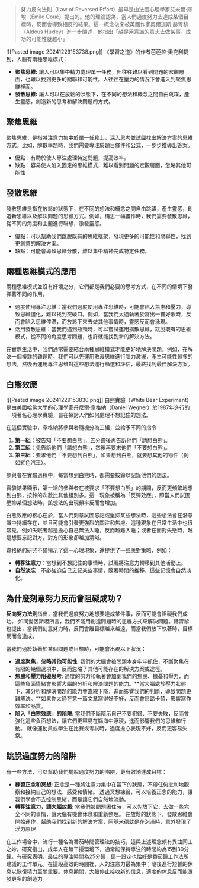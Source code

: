 > 努力反向法則（Law of Reversed Effort）最早是由法國心理學家艾米爾·庫埃（Émile Coué）提出的。他的理論認為，當人們過度努力去達成某個目標時，反而會導致相反的結果。這一概念後來被英國作家奧爾道斯·赫胥黎（Aldous Huxley）進一步闡述，他指出「越是用意識的意志去做某事，成功的可能性就越小」

![[Pasted image 20241229153738.png]]
《學習之道》的作者芭芭拉·奧克利提到，人腦有兩種思維模式：

- **聚焦思維:** 讓人可以集中精力處理單一任務，但往往難以看到問題的宏觀層面，也難以找到更多的關聯和可能性。人往往在壓力的情況下會進入到聚焦思維裡面。
- **發散思維:** 讓人可以在放鬆的狀態下，在不同的想法和概念之間自由跳躍，產生靈感，創造新的思考和解決問題的方式。

## 聚焦思維

聚焦思維，是指將注意力集中於單一任務上，深入思考並試圖找出解決方案的思維方式。比如，解數學題時，我們需要專注於題目條件和公式，一步步推導出答案。

- 優點：有助於使人專注處理特定問題，提高效率。
- 缺點：容易使人陷入固定的思維模式，難以看到問題的宏觀層面，忽略其他可能性

## **發散思維**

發散思維是指在放鬆的狀態下，在不同的想法和概念之間自由跳躍，產生靈感，創造新思維以及解決問題的思維方式。例如，構思一幅畫作時，我們需要發散思維，從不同的角度和主題進行聯想，激發靈感。

- 優點：可以幫助我們跳脫既有的思維框架，發現更多的可能性和關聯性，找到更創意的解決方案。
- 缺點：可能會導致思緒分散，難以集中精神完成特定任務。

## **兩種思維模式的應用**

兩種思維模式並沒有好壞之分，它們都是我們必要的思考方式，在不同的情境下發揮著不同的作用。

- 過度使用專注思維：當我們過度使用專注思維時，可能會陷入焦慮和壓力，導致思維僵化，難以找到突破口。例如，當我們太過執著於寫出一首好歌時，反而會陷入思維停滯，而放鬆下來去做其他事情時，靈感反而會湧現。
- 活用發散思維：當我們遇到瓶頸時，可以嘗試運用擴散思維，跳脫既有的思維模式，從不同的角度思考問題，也許就能找到新的解決方法。

在實際生活中，我們通常需要結合兩種思維模式才能更好地解決問題。例如，在解決一個複雜的難題時，我們可以先運用散漫思維進行腦力激盪，產生可能性最多的想法，然後再運用專注思维對這些想法進行篩選和評估，最終找到最佳解決方案。
## **白熊效應**
![[Pasted image 20241229153830.png]]
白熊實驗（White Bear Experiment）是由美國哈佛大學的心理學家丹尼爾·韋格納（Daniel Wegner）於1987年進行的一項著名心理學實驗，旨在探討人們如何處理不想記住的想法。

在這個實驗中，韋格納將參與者隨機分為三組，並給予不同的指令：

1. **第一組**：被告知「不要想白熊」，五分鐘後再告訴他們「請想白熊」。
2. **第二組**：先告訴他們「請想白熊」，然後再要求他們「不要想白熊」。
3. **第三組**：要求他們「不要想到白熊」，如果想到白熊，就要想其他的物件（例如紅色汽車）。

參與者在實驗過程中，每當想到白熊時，都需要按鈴以記錄他們的想法。

實驗結果顯示，第一組的參與者在被要求「不要想白熊」的期間，反而更頻繁地想到白熊，按鈴的次數比其他組別多。這一現象被稱為「反彈效應」，即當人們試圖壓抑某個想法時，該想法的出現頻率反而會增加。

白熊效應的核心在於，當人們刻意試圖忘記或壓抑某些想法時，這些想法會在潛意識中持續存在，並且可能會引發更強烈的關注和焦慮。這種現象在日常生活中也很常見，例如失眠者越是擔心自己無法入睡，反而越難入睡；或者在面對失戀時，越是想要忘記對方，對方的形象卻越加清晰。

韋格納的研究不僅揭示了這一心理現象，還提供了一些應對策略，例如：

- **轉移注意力**：當想到不想記住的事情時，試著將注意力轉移到其他活動上。
- **自然淡忘**：不必強迫自己忘記某些事情，隨著時間的推移，這些記憶會自然淡化。

## **為什麼刻意努力反而會阻礙成功？**

**反向努力法則**指出，當我們過度努力地想要達成某件事，反而可能會阻礙我們成功。 如同愛因斯坦所言，我們不能用創造問題時的思維方式來解決問題。赫胥黎也提出，當我們刻意努力時，反而會離目標越來越遠，而當我們放下執著時，目標反而會達成。

當我們過於執著於某個問題或目標時，可能會出現以下狀況：

- **過度聚焦，忽略其他可能性**: 我們的大腦會被問題本身牢牢抓住，不斷聚焦在有限的幾個選項中，反而忽略了其他可能存在的解決方案或途徑。
- **焦慮和壓力阻礙思考**: 過度的努力和執著會加劇我們的焦慮、擔憂和壓力，而這些負面情緒會影響大腦的分析和解決問題的能力。**當大腦處於壓力狀態下，其分析和解決問題的能力會直線下降，進而影響我們的判斷，導致問題更難解決。**如果你太過在意一篇文章寫得好不好，反而會思路卡頓，影響寫作效率和品質。
- **陷入「白熊效應」的陷阱**: 當我們不斷暗示自己不要犯錯、不要失敗，反而會強化這些負面想法，讓它們更容易在腦海中浮現，進而影響我們的思維和行動。 就像運動員或學生在比賽或考試時，過度擔心表現不好，反而更容易失常。

## 跳脫過度努力的陷阱

有一些方法，可以幫助我們擺脫過度努力的陷阱，更有效地達成目標：

- **練習正念和冥想**: 正念是一種將注意力集中在當下的狀態，不帶任何批判地觀察和接納自己的想法、感受和情緒。 透過冥想練習，可以培養正念的能力，讓我們學會不去控制思緒，而是讓它們自然地流動。
- **轉移注意力，讓大腦放鬆**: 當我們被問題困住時，可以先放下它，去做一些完全不同的事情，讓大腦有機會休息和重新整理。 在放鬆的狀態下，發散思維會開始運作，幫助我們找到新的解決方案，阿基米德就是在泡澡時，意外發現了浮力原理

在工作場合中，流行一種名為番茄時間管理法的技巧，這與上述理念頗有異曲同工之妙。研究指出，成年人在無干擾環境下，通常能保持專注的時間約為15到30分鐘。有研究表明，最佳的專注時間為25分鐘，這一設定也恰好是番茄鐘工作法所建議的工作單元。在這段高效的時間裡，人的注意力最為集中；隨後進行短暫的休息以恢復精力至關重要。休息期間，大腦停止接收新的信息，適度的休息反而能激發更多的創造力。